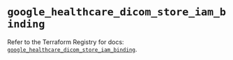 # `google_healthcare_dicom_store_iam_binding`

Refer to the Terraform Registry for docs: [`google_healthcare_dicom_store_iam_binding`](https://registry.terraform.io/providers/hashicorp/google-beta/5.28.0/docs/resources/google_healthcare_dicom_store_iam_binding).
